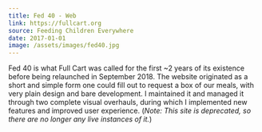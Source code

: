 ```yaml
---
title: Fed 40 - Web
link: https://fullcart.org
source: Feeding Children Everywhere
date: 2017-01-01
image: /assets/images/fed40.jpg
---
```

Fed 40 is what Full Cart was called for the first ~2 years of its existence before being relaunched in September 2018. The website originated as a short and simple form one could fill out to request a box of our meals, with very plain design and bare development. I maintained it and managed it through two complete visual overhauls, during which I implemented new features and improved user experience. (<i>Note: This site is deprecated, so there are no longer any live instances of it.</i>)